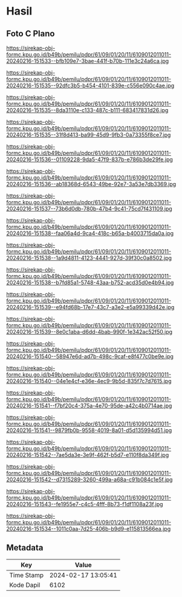 # Hasil

## Foto C Plano

https://sirekap-obj-formc.kpu.go.id/b49b/pemilu/pdpr/61/09/01/20/11/6109012011011-20240216-151533--bfb109e7-3bae-441f-b70b-111e3c24a6ca.jpg

https://sirekap-obj-formc.kpu.go.id/b49b/pemilu/pdpr/61/09/01/20/11/6109012011011-20240216-151535--92dfc3b5-b454-4101-839e-c556e090c4ae.jpg

https://sirekap-obj-formc.kpu.go.id/b49b/pemilu/pdpr/61/09/01/20/11/6109012011011-20240216-151535--8da3110e-c133-487c-b111-683417831d26.jpg

https://sirekap-obj-formc.kpu.go.id/b49b/pemilu/pdpr/61/09/01/20/11/6109012011011-20240216-151535--31f8d413-ba99-45d9-9fb3-0a73355f8ce7.jpg

https://sirekap-obj-formc.kpu.go.id/b49b/pemilu/pdpr/61/09/01/20/11/6109012011011-20240216-151536--01109228-9da5-47f9-837b-e786b3de29fe.jpg

https://sirekap-obj-formc.kpu.go.id/b49b/pemilu/pdpr/61/09/01/20/11/6109012011011-20240216-151536--ab18368d-6543-49be-92e7-3a53e7db3369.jpg

https://sirekap-obj-formc.kpu.go.id/b49b/pemilu/pdpr/61/09/01/20/11/6109012011011-20240216-151537--73b6d0db-780b-47b4-9c41-75cd7f431109.jpg

https://sirekap-obj-formc.kpu.go.id/b49b/pemilu/pdpr/61/09/01/20/11/6109012011011-20240216-151538--faa06a4d-9ca4-418c-b65a-b4003715da0a.jpg

https://sirekap-obj-formc.kpu.go.id/b49b/pemilu/pdpr/61/09/01/20/11/6109012011011-20240216-151538--1a9d4811-4123-4441-927d-39f30c0a8502.jpg

https://sirekap-obj-formc.kpu.go.id/b49b/pemilu/pdpr/61/09/01/20/11/6109012011011-20240216-151538--b7fd85a1-5748-43aa-b752-acd35d0e4b94.jpg

https://sirekap-obj-formc.kpu.go.id/b49b/pemilu/pdpr/61/09/01/20/11/6109012011011-20240216-151539--e94fd68b-17e7-43c7-a3e2-e5a99339d42e.jpg

https://sirekap-obj-formc.kpu.go.id/b49b/pemilu/pdpr/61/09/01/20/11/6109012011011-20240216-151539--8e0c1aba-d6dd-4bab-990f-1e342ac52f50.jpg

https://sirekap-obj-formc.kpu.go.id/b49b/pemilu/pdpr/61/09/01/20/11/6109012011011-20240216-151540--58947e6d-ad7b-498c-9caf-e8f477c0be9e.jpg

https://sirekap-obj-formc.kpu.go.id/b49b/pemilu/pdpr/61/09/01/20/11/6109012011011-20240216-151540--04e1e4cf-e36e-4ec9-9b5d-835f7c7d7615.jpg

https://sirekap-obj-formc.kpu.go.id/b49b/pemilu/pdpr/61/09/01/20/11/6109012011011-20240216-151541--f7bf20c4-375a-4e70-95de-a42c4b0714ae.jpg

https://sirekap-obj-formc.kpu.go.id/b49b/pemilu/pdpr/61/09/01/20/11/6109012011011-20240216-151541--9879fb0b-9558-4019-8a01-d5d135994d51.jpg

https://sirekap-obj-formc.kpu.go.id/b49b/pemilu/pdpr/61/09/01/20/11/6109012011011-20240216-151542--7ae5da3e-3e9f-462f-b5d7-e110f8da349f.jpg

https://sirekap-obj-formc.kpu.go.id/b49b/pemilu/pdpr/61/09/01/20/11/6109012011011-20240216-151542--d7315289-3260-499a-a68a-c91b084c1e5f.jpg

https://sirekap-obj-formc.kpu.go.id/b49b/pemilu/pdpr/61/09/01/20/11/6109012011011-20240216-151543--fe1955e7-c4c5-4fff-8b73-f1df1108a23f.jpg

https://sirekap-obj-formc.kpu.go.id/b49b/pemilu/pdpr/61/09/01/20/11/6109012011011-20240216-151534--1011c0aa-7d25-406b-b9d9-e115813566ea.jpg


## Metadata

| Key        | Value               |
| ---------- | ------------------- |
| Time Stamp | 2024-02-17 13:05:41 |
| Kode Dapil | 6102                |



